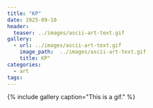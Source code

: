 ```yaml
---
title: "KP"
date: 2025-09-10
header:
  teaser: ../images/ascii-art-text.gif
gallery:
  - url: ../images/ascii-art-text.gif
    image_path:  ../images/ascii-art-text.gif
    title: KP"
categories:
  - art
tags:
---
```


{% include gallery caption="This is a gif." %}

